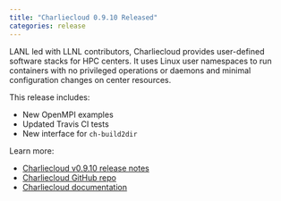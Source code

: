 ```yaml
---
title: "Charliecloud 0.9.10 Released"
categories: release
---
```


LANL led with LLNL contributors, Charliecloud provides user-defined software stacks for HPC centers. It uses Linux user namespaces to run containers with no privileged operations or daemons and minimal configuration changes on center resources.

This release includes:

- New OpenMPI examples
- Updated Travis CI tests
- New interface for `ch-build2dir`

Learn more:

- [Charliecloud v0.9.10 release notes](https://github.com/hpc/charliecloud/releases/tag/v0.9.10)
- [Charliecloud GitHub repo](https://github.com/hpc/charliecloud)
- [Charliecloud documentation](https://hpc.github.io/charliecloud)
